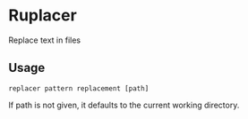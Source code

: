 Ruplacer
=========

Replace text in files

Usage
------

```
replacer pattern replacement [path]
```

If path is not given, it defaults to the current working directory.
